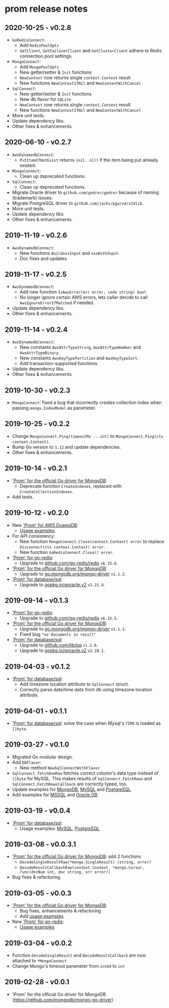 # prom release notes

## 2020-10-25 - v0.2.8

- `GoRedisConnect`:
  - Add `RedisPoolOpts`
  - `GetClient`, `GetFailoverClient` and `GetClusterClient` adhere to Redis connection pool settings.
- `MongoConnect`:
  - Add `MongoPoolOpts`
  - New getter/setter & `Init` functions
  - `NewContext` now returns single `context.Context` result
  - New functions `NewContextIfNil` and `NewContextWithCancel`
- `SqlConnect`:
  - New getter/setter & `Init` functions
  - New db flavor for `SQLite`
  - `NewContext` now returns single `context.Context` result
  - New functions `NewContextIfNil` and `NewContextWithCancel`
- More unit tests.
- Update dependency libs.
- Other fixes & enhancements.

## 2020-06-10 - v0.2.7

- `AwsDynamodbConnect`:
  - `PutItemIfNotExist` returns `(nil, nil)` if the item being put already existed.
- `MongoConnect`:
  - Clean up deprecated functions.
- `SqlConnect`:
  - Clean up deprecated functions.
- Migrate Oracle driver to `github.com/godror/godror` because of naming (trademark) issues.
- Migrate PostgreSQL driver to `github.com/jackc/pgx/v4/stdlib`.
- More unit tests.
- Update dependency libs.
- Other fixes & enhancements.

## 2019-11-19 - v0.2.6

- `AwsDynamodbConnect`:
  - New functions `BuildxxxInput` and `xxxWithInput`.
  - Doc fixes and updates.

## 2019-11-17 - v0.2.5

- `AwsDynamodbConnect`:
  - Add new function `IsAwsError(err error, code string) bool`
  - No longer ignore certain AWS errors, lets caller decide to call `AwsIgnoreErrorIfMatched` if needed.
- Update dependency libs.
- Other fixes & enhancements.

## 2019-11-14 - v0.2.4

- `AwsDynamodbConnect`:
  - New constants `AwsAttrTypeString`, `AwsAttrTypeNumber` and `AwsAttrTypeBinary`.
  - New constants `AwsKeyTypePartition` and `AwsKeyTypeSort`.
  - Add transaction-supported functions.
- Update dependency libs.
- Other fixes & enhancements.

## 2019-10-30 - v0.2.3

- `MongoConnect`: fixed a bug that incorrectly creates collection index when passing `mongo.IndexModel` as parameter.

## 2019-10-25 - v0.2.2

- Change `MongoConnect.Ping(timeoutMs ...int)` to `MongoConnect.Ping(ctx context.Context)`.
- Bump Go version to `1.12` and update dependencies.
- Other fixes & enhancements.

## 2019-10-14 - v0.2.1

- ['Prom' for the official Go driver for MongoDB](mongo.md):
  - Deprecate function `CreateIndexes`, replaced with `CreateCollectionIndexes`.
- Add tests.

## 2019-10-12 - v0.2.0

- New ['Prom' for AWS DyamoDB](aws-dynamodb.md):
  - [Usage examples](examples/example_aws-dynamodb_base.go).
- For API consistency:
  - New function `MongoConnect.Close(context.Context) error` to replace `Disconnect(ctx context.Context) error`.
  - New function `GoRedisConnect.Close() error`.
- ['Prom' for go-redis](go-redis.md):
  - Upgrade to [github.com/go-redis/redis](https://github.com/go-redis/redis) `v6.15.6`.
- ['Prom' for the official Go driver for MongoDB](mongo.md):
  - Upgrade to [go.mongodb.org/mongo-driver](https://godoc.org/go.mongodb.org/mongo-driver/) `v1.1.2`.
- ['Prom' for database/sql](sql.md):
  - Upgrade to [gopkg.in/goracle.v2](https://github.com/go-goracle/goracle) `v2.21.4`.

## 2019-09-14 - v0.1.3

- ['Prom' for go-redis](go-redis.md):
  - Upgrade to [github.com/go-redis/redis](https://github.com/go-redis/redis) `v6.15.5`.
- ['Prom' for the official Go driver for MongoDB](mongo.md):
  - Upgrade to [go.mongodb.org/mongo-driver](https://godoc.org/go.mongodb.org/mongo-driver/) `v1.1.1`.
  - Fixed bug `"no documents in result"`
- ['Prom' for database/sql](sql.md):
  - Upgrade to [github.com/lib/pq](https://github.com/lib/pq) `v1.2.0`.
  - Upgrade to [gopkg.in/goracle.v2](https://github.com/go-goracle/goracle) `v2.20.1`.

## 2019-04-03 - v0.1.2

- ['Prom' for database/sql](sql.md):
  - Add timezone location attribute to `SqlConnect` struct.
  - Correctly parse date/time data from db using timezone location attribute.

## 2019-04-01 - v0.1.1

- ['Prom' for database/sql](sql.md): solve the case when Mysql's `TIME` is loaded as `[]byte`.

## 2019-03-27 - v0.1.0

- Migrated Go modular design.
- Add `DbFlavor`:
  - New method `NewSqlConnectWithFlavor`
- `SqlConnect.fetchOneRow` fetches correct column's data type instead of `[]byte` for MySQL.
  This makes results of `SqlConnect.FetchRows` and `SqlConnect.FetchRowsCallback` are correctly typed, too.
- Update examples for [MongoDB](examples/example_mongo.go), [MySQL](examples/example_mysql.go) and [PostgreSQL](examples/example_pgsql.go).
- Add examples for [MSSQL](examples/example_mssql.go) and [Oracle DB](examples/example_oracle.go).

## 2019-03-19 - v0.0.4

- ['Prom' for database/sql](sql.md):
  - Usage examples: [MySQL](examples/example_mysql.go), [PostgreSQL](examples/example_pgsql.go)

## 2019-03-08 - v0.0.3.1

- ['Prom' for the official Go driver for MongoDB](mongo.md): add 2 functions
  - `DecodeSingleResultRaw(*mongo.SingleResult) (string, error)`
  - `DecodeResultCallbackRaw(context.Context, *mongo.Cursor, func(docNum int, doc string, err error))`
- Bug fixes & refactoring.

## 2019-03-05 - v0.0.3

- ['Prom' for the official Go driver for MongoDB](mongo.md):
  - Bug fixes, enhancements & refactoring
  - Add [usage examples](examples/example_mongo.go)
- New ['Prom' for go-redis](go-redis.md):
  - [Usage examples](examples/example_go-redis.go)

## 2019-03-04 - v0.0.2

- Function `DecodeSingleResult` and `DecodeResultCallback` are now attached to `*MongoConnect`
- Change Mongo's timeout parameter from `int64` to `int`

## 2019-02-28 - v0.0.1

- 'Prom' for the official Go driver for MongoDB (https://github.com/mongodb/mongo-go-driver)
